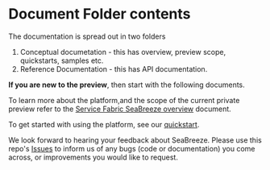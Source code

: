 # Document Folder contents

The documentation is spread out in two folders



1. Conceptual documetation - this has overview, preview scope, quickstarts, samples etc.
2. Reference Documentation - this has API documentation. 

**If you are new to the preview**, then start with the following documents.

To learn more about the platform,and the scope of the current private preview refer to the [Service Fabric SeaBreeze overview](./docs/conceptual-docs/seabreeze-overview.md) document.

To get started with using the platform, see our [quickstart](./docs/conceptual-docs/application-deployment-quickstart.md).


We look forward to hearing your feedback about SeaBreeze. Please use this repo's [Issues](https://github.com/Azure/seabreeze-preview-pr/issues) to inform us of any bugs (code or documentation) you come across, or improvements you would like to request. 








